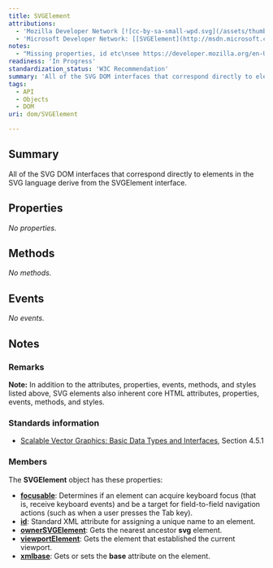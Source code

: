 ```yaml
---
title: SVGElement
attributions:
  - 'Mozilla Developer Network [![cc-by-sa-small-wpd.svg](/assets/thumb/8/8c/cc-by-sa-small-wpd.svg/120px-cc-by-sa-small-wpd.svg.png)](http://creativecommons.org/licenses/by-sa/3.0/us/): [[SVGElement](https://developer.mozilla.org/en-US/docs/Web/API/SVGElement) Article]'
  - 'Microsoft Developer Network: [[SVGElement](http://msdn.microsoft.com/en-us/library/ie/gg305566(v=vs.85).aspx) Article]'
notes:
  - "Missing properties, id etc\nsee https://developer.mozilla.org/en-US/docs/Web/API/SVGElement"
readiness: 'In Progress'
standardization_status: 'W3C Recommendation'
summary: 'All of the SVG DOM interfaces that correspond directly to elements in the SVG language derive from the SVGElement interface.'
tags:
  - API
  - Objects
  - DOM
uri: dom/SVGElement

---
```

## Summary

All of the SVG DOM interfaces that correspond directly to elements in the SVG language derive from the SVGElement interface.

## Properties

*No properties.*

## Methods

*No methods.*

## Events

*No events.*

## Notes

### Remarks

**Note:** In addition to the attributes, properties, events, methods, and styles listed above, SVG elements also inherent core HTML attributes, properties, events, methods, and styles.

### Standards information

-   [Scalable Vector Graphics: Basic Data Types and Interfaces](http://go.microsoft.com/fwlink/p/?linkid=204732), Section 4.5.1

### Members

The **SVGElement** object has these properties:

-   [**focusable**](/svg/properties/focusable): Determines if an element can acquire keyboard focus (that is, receive keyboard events) and be a target for field-to-field navigation actions (such as when a user presses the Tab key).
-   [**id**](/svg/properties/id): Standard XML attribute for assigning a unique name to an element.
-   [**ownerSVGElement**](/svg/properties/ownerSVGElement): Gets the nearest ancestor **svg** element.
-   [**viewportElement**](/svg/properties/viewportElement): Gets the element that established the current viewport.
-   [**xmlbase**](/svg/properties/xmlbase): Gets or sets the **base** attribute on the element.
